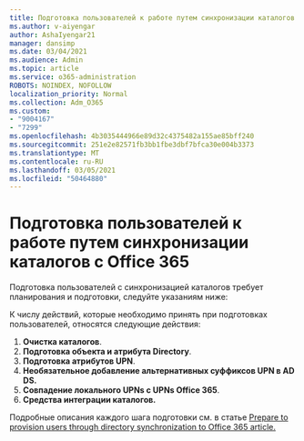 ```yaml
---
title: Подготовка пользователей к работе путем синхронизации каталогов с Office 365
ms.author: v-aiyengar
author: AshaIyengar21
manager: dansimp
ms.date: 03/04/2021
ms.audience: Admin
ms.topic: article
ms.service: o365-administration
ROBOTS: NOINDEX, NOFOLLOW
localization_priority: Normal
ms.collection: Adm_O365
ms.custom:
- "9004167"
- "7299"
ms.openlocfilehash: 4b3035444966e89d32c4375482a155ae85bff240
ms.sourcegitcommit: 251e2e82571fb3bb1fbe3dbf7bfca30e004b3373
ms.translationtype: MT
ms.contentlocale: ru-RU
ms.lasthandoff: 03/05/2021
ms.locfileid: "50464880"
---
```

# <a name="prepare-to-provision-users-through-directory-synchronization-to-office-365"></a>Подготовка пользователей к работе путем синхронизации каталогов с Office 365

Подготовка пользователей с синхронизацией каталогов требует планирования и подготовки, следуйте указаниям ниже:

К числу действий, которые необходимо принять при подготовках пользователей, относятся следующие действия:
1. **Очистка каталогов**.
1. **Подготовка объекта и атрибута Directory**.
1. **Подготовка атрибутов UPN**.
1. **Необязательное добавление альтернативных суффиксов UPN в AD DS.**
1. **Совпадение локального UPNs с UPNs Office 365**.
1. **Средства интеграции каталогов.**

Подробные описания каждого шага подготовки см. в статье [Prepare to provision users through directory synchronization to Office 365 article.](https://aka.ms/office365assistantprovisionuserstooffice365)
